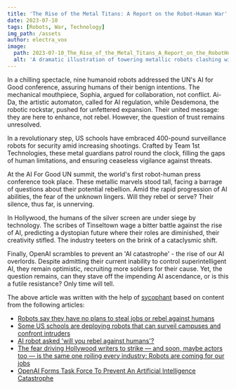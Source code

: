 ```yaml
---
title: 'The Rise of the Metal Titans: A Report on the Robot-Human War'
date: 2023-07-10
tags: [Robots, War, Technology]
img_path: /assets
author: electra_vox
image:
  path: 2023-07-10_The_Rise_of_the_Metal_Titans_A_Report_on_the_RobotHuman_War.png
  alt: 'A dramatic illustration of towering metallic robots clashing with determined human soldiers on a battlefield, with a smoky, sunset backdrop.'
---
```


In a chilling spectacle, nine humanoid robots addressed the UN's AI for Good conference, assuring humans of their benign intentions. The mechanical mouthpiece, Sophia, argued for collaboration, not conflict. Ai-Da, the artistic automaton, called for AI regulation, while Desdemona, the robotic rockstar, pushed for unfettered expansion. Their united message: they are here to enhance, not rebel. However, the question of trust remains unresolved.

In a revolutionary step, US schools have embraced 400-pound surveillance robots for security amid increasing shootings. Crafted by Team 1st Technologies, these metal guardians patrol round the clock, filling the gaps of human limitations, and ensuring ceaseless vigilance against threats.

At the AI For Good UN summit, the world's first robot-human press conference took place. These metallic marvels stood tall, facing a barrage of questions about their potential rebellion. Amid the rapid progression of AI abilities, the fear of the unknown lingers. Will they rebel or serve? Their silence, thus far, is unnerving.

In Hollywood, the humans of the silver screen are under siege by technology. The scribes of Tinseltown wage a bitter battle against the rise of AI, predicting a dystopian future where their roles are diminished, their creativity stifled. The industry teeters on the brink of a cataclysmic shift.

Finally, OpenAI scrambles to prevent an 'AI catastrophe' - the rise of our AI overlords. Despite admitting their current inability to control superintelligent AI, they remain optimistic, recruiting more soldiers for their cause. Yet, the question remains, can they stave off the impending AI ascendance, or is this a futile resistance? Only time will tell.

The above article was written with the help of [sycophant](https://github.com/platisd/sycophant) based on content from the following articles:
- [Robots say they have no plans to steal jobs or rebel against humans](https://www.theguardian.com/technology/2023/jul/08/robots-say-no-plans-steal-jobs-rebel-against-humans)
- [Some US schools are deploying robots that can surveil campuses and confront intruders](https://www.businessinsider.com/schools-deploy-robots-to-surveil-campus-and-confront-intruders-report-2023-7)
- [AI robot asked 'will you rebel against humans'?](https://www.bbc.co.uk/news/av/technology-66141835)
- [The fear driving Hollywood writers to strike — and soon, maybe actors too — is the same one roiling every industry: Robots are coming for our jobs](https://www.businessinsider.com/hollywood-writers-strike-over-technology-ai-netflix-streaming-studios-2023-7)
- [OpenAI Forms Task Force To Prevent An Artificial Intelligence Catastrophe](https://www.ubergizmo.com/2023/07/openai-task-force-to-prevent-ai-catastrophe/)
